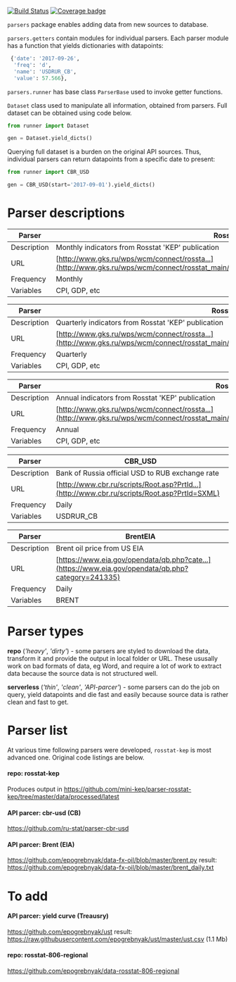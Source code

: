 [![Build Status](https://travis-ci.org/mini-kep/parsers.svg?branch=master)](https://travis-ci.org/mini-kep/parsers)
[![Coverage badge](https://codecov.io/gh/mini-kep/parsers/branch/master/graphs/badge.svg)](https://codecov.io/gh/mini-kep/parsers)


```parsers``` package enables adding data from new sources to database. 

```parsers.getters``` contain modules for individual parsers. Each parser module has a function 
that yields dictionaries with datapoints:
```python 
 {'date': '2017-09-26', 
  'freq': 'd', 
  'name': 'USDRUR_CB', 
  'value': 57.566},
```

```parsers.runner``` has base class ```ParserBase``` used to invoke getter functions.

```Dataset``` class used to manipulate all information, obtained from parsers. 
Full dataset can be obtained using code below.

```python 
from runner import Dataset

gen = Dataset.yield_dicts()

```

Querying full dataset is a burden on the original API sources. Thus, individual parsers can return 
datapoints from a specific date to present: 

```python
from runner import CBR_USD

gen = CBR_USD(start='2017-09-01').yield_dicts()
```


# Parser descriptions

| Parser | RosstatKEP_Monthly |
| ------ | ------------------ |
| Description | Monthly indicators from Rosstat 'KEP' publication |
| URL | [http://www.gks.ru/wps/wcm/connect/rossta...](http://www.gks.ru/wps/wcm/connect/rosstat_main/rosstat/ru/statistics/publications/catalog/doc_1140080765391) |
| Frequency | Monthly |
| Variables | CPI, GDP, etc |

| Parser | RosstatKEP_Quarterly |
| ------ | -------------------- |
| Description | Quarterly indicators from Rosstat 'KEP' publication |
| URL | [http://www.gks.ru/wps/wcm/connect/rossta...](http://www.gks.ru/wps/wcm/connect/rosstat_main/rosstat/ru/statistics/publications/catalog/doc_1140080765391) |
| Frequency | Quarterly |
| Variables | CPI, GDP, etc |

| Parser | RosstatKEP_Annual |
| ------ | ----------------- |
| Description | Annual indicators from Rosstat 'KEP' publication |
| URL | [http://www.gks.ru/wps/wcm/connect/rossta...](http://www.gks.ru/wps/wcm/connect/rosstat_main/rosstat/ru/statistics/publications/catalog/doc_1140080765391) |
| Frequency | Annual |
| Variables | CPI, GDP, etc |

| Parser | CBR_USD |
| ------ | ------- |
| Description | Bank of Russia official USD to RUB exchange rate |
| URL | [http://www.cbr.ru/scripts/Root.asp?PrtId...](http://www.cbr.ru/scripts/Root.asp?PrtId=SXML) |
| Frequency | Daily |
| Variables | USDRUR_CB |

| Parser | BrentEIA |
| ------ | -------- |
| Description | Brent oil price from US EIA |
| URL | [https://www.eia.gov/opendata/qb.php?cate...](https://www.eia.gov/opendata/qb.php?category=241335) |
| Frequency | Daily |
| Variables | BRENT |

Parser types
============

**repo** (*'heavy'*, *'dirty'*) - some parsers are styled to download the data, transform it and provide the output in local folder or URL. These ususally work on bad formats of data, eg Word, and require a lot of work to extract data because the source data is not structured well. 

**serverless** (*'thin'*, *'clean'*, *'API-parcer'*) - some parsers can do the job on query, yield datapoints and die fast and easily because source data is rather clean and fast to get. 


Parser list
===========

At various time following parsers were developed, ```rosstat-kep``` is most advanced one. Original code listings are below.

#### repo: rosstat-kep
Produces output in <https://github.com/mini-kep/parser-rosstat-kep/tree/master/data/processed/latest>

#### API parcer: cbr-usd (CB)
<https://github.com/ru-stat/parser-cbr-usd>

#### API parcer: Brent (EIA)
<https://github.com/epogrebnyak/data-fx-oil/blob/master/brent.py>
result: <https://github.com/epogrebnyak/data-fx-oil/blob/master/brent_daily.txt>

To add
======

#### API parcer: yield curve (Treausry)
<https://github.com/epogrebnyak/ust>
result: <https://raw.githubusercontent.com/epogrebnyak/ust/master/ust.csv> (1.1 Mb)

#### repo: rosstat-806-regional
<https://github.com/epogrebnyak/data-rosstat-806-regional>

